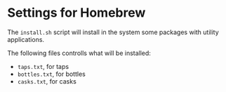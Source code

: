 Settings for Homebrew
=====================

The `install.sh` script will install in the system some packages with utility applications.

The following files controlls what will be installed:

- `taps.txt`, for taps
- `bottles.txt`, for bottles
- `casks.txt`, for casks
